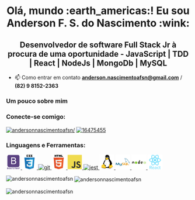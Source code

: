 <h1 align="center">Olá, mundo :earth_americas:! Eu sou Anderson F. S. do Nascimento :wink:</h1>
<h2 align="center"> Desenvolvedor de software Full Stack Jr <span>à procura de uma oportunidade </span> - JavaScript | TDD | React | NodeJs | MongoDb | MySQL</h2>

- 📫 Como entrar em contato **anderson.nascimentoafsn@gmail.com** / **(82) 9 8152-2363**

<h3>Um pouco sobre mim</h3>
<p></p>

<h3 align="left">Conecte-se comigo:</h3>
<p align="left">
<a href="https://linkedin.com/in/andersonnascimentoafsn/" target="blank"><img align="center" src="https://raw.githubusercontent.com/rahuldkjain/github-profile-readme-generator/master/src/images/icons/Social/linked-in-alt.svg" alt="andersonnascimentoafsn/" height="30" width="40" /></a>
<a href="https://stackoverflow.com/users/14579935/anderson-nascimento" target="blank"><img align="center" src="https://raw.githubusercontent.com/rahuldkjain/github-profile-readme-generator/master/src/images/icons/Social/stack-overflow.svg" alt="16475455" height="30" width="40" /></a>
</p>

<h3 align="left">Linguagens e Ferramentas:</h3>
<p align="left"> <a href="https://getbootstrap.com" target="_blank"> <img src="https://raw.githubusercontent.com/devicons/devicon/master/icons/bootstrap/bootstrap-plain-wordmark.svg" alt="bootstrap" width="40" height="40"/> </a> <a href="https://www.w3schools.com/css/" target="_blank"> <img src="https://raw.githubusercontent.com/devicons/devicon/master/icons/css3/css3-original-wordmark.svg" alt="css3" width="40" height="40"/> </a> <a href="https://git-scm.com/" target="_blank"> <img src="https://www.vectorlogo.zone/logos/git-scm/git-scm-icon.svg" alt="git" width="40" height="40"/> </a> <a href="https://www.w3.org/html/" target="_blank"> <img src="https://raw.githubusercontent.com/devicons/devicon/master/icons/html5/html5-original-wordmark.svg" alt="html5" width="40" height="40"/> </a> <a href="https://developer.mozilla.org/en-US/docs/Web/JavaScript" target="_blank"> <img src="https://raw.githubusercontent.com/devicons/devicon/master/icons/javascript/javascript-original.svg" alt="javascript" width="40" height="40"/> </a> <a href="https://jestjs.io" target="_blank"> <img src="https://www.vectorlogo.zone/logos/jestjsio/jestjsio-icon.svg" alt="jest" width="40" height="40"/> </a> <a href="https://www.linux.org/" target="_blank"> <img src="https://raw.githubusercontent.com/devicons/devicon/master/icons/linux/linux-original.svg" alt="linux" width="40" height="40"/> </a> <a href="https://www.mysql.com/" target="_blank"> <img src="https://raw.githubusercontent.com/devicons/devicon/master/icons/mysql/mysql-original-wordmark.svg" alt="mysql" width="40" height="40"/> </a> <a href="https://nodejs.org" target="_blank"> <img src="https://raw.githubusercontent.com/devicons/devicon/master/icons/nodejs/nodejs-original-wordmark.svg" alt="nodejs" width="40" height="40"/> </a> <a href="https://reactjs.org/" target="_blank"> <img src="https://raw.githubusercontent.com/devicons/devicon/master/icons/react/react-original-wordmark.svg" alt="react" width="40" height="40"/> </a> </p>

<p><img align="left" src="https://github-readme-stats.vercel.app/api/top-langs?username=andersonnascimentoafsn&show_icons=true&locale=en&layout=compact" alt="andersonnascimentoafsn" /></p>

<p>&nbsp;<img align="center" src="https://github-readme-stats.vercel.app/api?username=andersonnascimentoafsn&show_icons=true&locale=en" alt="andersonnascimentoafsn" /></p>

<p><img align="center" src="https://github-readme-streak-stats.herokuapp.com/?user=andersonnascimentoafsn&" alt="andersonnascimentoafsn" /></p>


